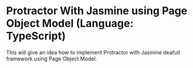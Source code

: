 # Protractor With Jasmine using Page Object Model (Language: TypeScript)
This will give an idea how to implement Protractor with Jasmine deafult framework using Page Object Model.
